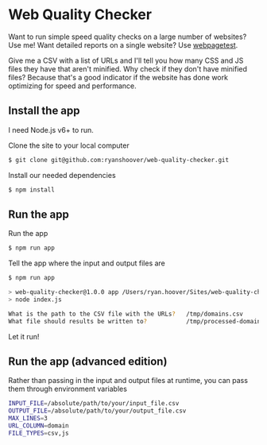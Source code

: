 # Web Quality Checker

Want to run simple speed quality checks on a large number of websites? Use me!
Want detailed reports on a single website? Use [webpagetest](https://webpagetest.org).

Give me a CSV with a list of URLs and I'll tell you how many CSS and JS files they have that aren't minified. Why check if they don't have minified files? Because that's a good indicator if the website has done work optimizing for speed and performance.

## Install the app

I need Node.js v6+ to run.

Clone the site to your local computer

```bash
$ git clone git@github.com:ryanshoover/web-quality-checker.git
```

Install our needed dependencies

```bash
$ npm install
```

## Run the app

Run the app

```bash
$ npm run app
```

Tell the app where the input and output files are

```bash
$ npm run app

> web-quality-checker@1.0.0 app /Users/ryan.hoover/Sites/web-quality-checker
> node index.js

What is the path to the CSV file with the URLs?   /tmp/domains.csv
What file should results be written to?           /tmp/processed-domains.csv
```

Let it run!

## Run the app (advanced edition)

Rather than passing in the input and output files at runtime, you can pass them through environment variables

```bash
INPUT_FILE=/absolute/path/to/your/input_file.csv
OUTPUT_FILE=/absolute/path/to/your/output_file.csv
MAX_LINES=3
URL_COLUMN=domain
FILE_TYPES=csv,js
```
